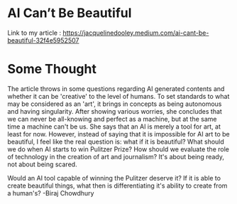 # AI Can’t Be Beautiful

Link to my article : https://jacquelinedooley.medium.com/ai-cant-be-beautiful-32f4e5952507

# Some Thought
The article throws in some questions regarding AI generated contents and whether it can be 'creative' to the level of humans. To set standards to what may be considered as an 'art', it brings in concepts as being autonomous and having singularity. After showing various worries, she concludes that we can never be all-knowing and perfect as a machine, but at the same time a machine can't be us. She says that an AI is merely a tool for art, at least for now. However, instead of saying that it is impossible for AI art to be beautiful, I feel like the real question is: what if it is beautiful? What should we do when AI starts to win Pulitzer Prize? How should we evaluate the role of technology in the creation of art and journalism? It's about being ready, not about being scared.

Would an AI tool capable of winning the Pulitzer deserve it? If it is able to create beautiful things, what then is differentiating it's ability to create from a human's? -Biraj Chowdhury